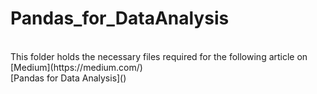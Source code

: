 # Pandas_for_DataAnalysis
<br />
This folder holds the necessary files required for the following article on [Medium](https://medium.com/)
<br />
[Pandas for Data Analysis]()
